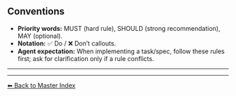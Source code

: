 ## Conventions

- **Priority words:** MUST (hard rule), SHOULD (strong recommendation), MAY (optional).  
- **Notation:** ✅ Do / ❌ Don’t callouts.  
- **Agent expectation:** When implementing a task/spec, follow these rules first; ask for clarification only if a rule conflicts.

---

---
[⬅ Back to Master Index](./best-practices.index.md)
